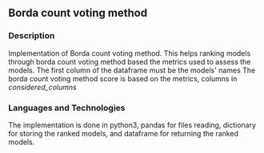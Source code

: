 ## Borda count voting method

### Description
Implementation of Borda count voting method. This helps ranking models through borda count voting method
based the metrics used to assess the models. The first column of the dataframe must be the models' names
The borda count voting method score is based on the metrics, columns in *considered_columns*

### Languages and Technologies
The implementation is done in python3, pandas for files reading, dictionary for storing the ranked models, and
dataframe for returning the ranked models.